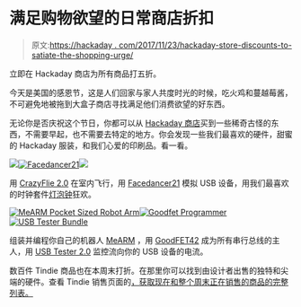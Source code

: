# 满足购物欲望的日常商店折扣

> 原文:[https://hackaday . com/2017/11/23/hackaday-store-discounts-to-satiate-the-shopping-urge/](https://hackaday.com/2017/11/23/hackaday-store-discounts-to-satiate-the-shopping-urge/)

立即在 Hackaday 商店为所有商品打五折。

今天是美国的感恩节，这是人们回家与家人共度时光的时候，吃火鸡和蔓越莓酱，不可避免地被拖到大盒子商店寻找满足他们消费欲望的好东西。

无论你是否庆祝这个节日，你都可以从 [Hackaday 商店](https://store.hackaday.com/)买到一些稀奇古怪的东西，不需要早起，也不需要去特定的地方。你会发现一些我们最喜欢的硬件，甜蜜的 Hackaday 服装，和我们心爱的印刷品。看一看。

[![](../Images/55eada59c0ad53ef0dfe5b94269a3e4e.png)](https://store.hackaday.com/products/crazyflie-2)[![Facedancer21](../Images/86826e35d121435da133d05a2b33ff2c.png)](https://store.hackaday.com/products/facedancer21)[![](../Images/56824f75ae061ded8221be7236a34e26.png)](https://store.hackaday.com/products/bulbdial-clock)

用 [CrazyFlie 2.0](https://store.hackaday.com/products/crazyflie-2) 在室内飞行，用 [Facedancer21](https://store.hackaday.com/products/facedancer21) 模拟 USB 设备，用我们最喜欢的时钟套件[灯泡钟](https://store.hackaday.com/products/bulbdial-clock)狂欢。

[![MeARM Pocket Sized Robot Arm](../Images/409638561952669b5d12cdbabda3e8b1.png)](https://store.hackaday.com/products/mearm-pocket-sized-robot-arm-deluxe-kit)[![Goodfet Programmer](../Images/2411920f37a3c4d343302e7f964db644.png)](https://store.hackaday.com/products/goodfet42)[![USB Tester Bundle](../Images/70458c10c1b57e7a18ee10e4211aa542.png)](https://store.hackaday.com/products/usb-tester-2-0)

组装并编程你自己的机器人 [MeARM](https://store.hackaday.com/products/mearm-pocket-sized-robot-arm-deluxe-kit) ，用 [GoodFET42](https://store.hackaday.com/products/goodfet42) 成为所有串行总线的主人，用 [USB Tester 2.0](https://store.hackaday.com/products/usb-tester-2-0) 监控流向你的 USB 设备的电流。

数百件 Tindie 商品也在本周末打折。在那里你可以找到由设计者出售的独特和尖端的硬件。查看 Tindie 销售页面的[，获取现在和整个周末正在销售的商品的完整列表。](https://www.tindie.com/sale/)